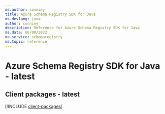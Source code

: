 ```yaml
---
ms.author: conniey
title: Azure Schema Registry SDK for Java
ms.devlang: java
author: conniey
description: Reference for Azure Schema Registry SDK for Java
ms.data: 08/09/2022
ms.service: schemaregistry
ms.topic: reference
---
```

# Azure Schema Registry SDK for Java - latest

## Client packages - latest
[!INCLUDE [client-packages](schema-registry-client-index.md)]